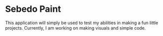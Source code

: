 # Sebedo Paint 
This application will simply be used to test my abilities in making a fun little projects. 
Currently, I am working on making visuals and simple code. 
